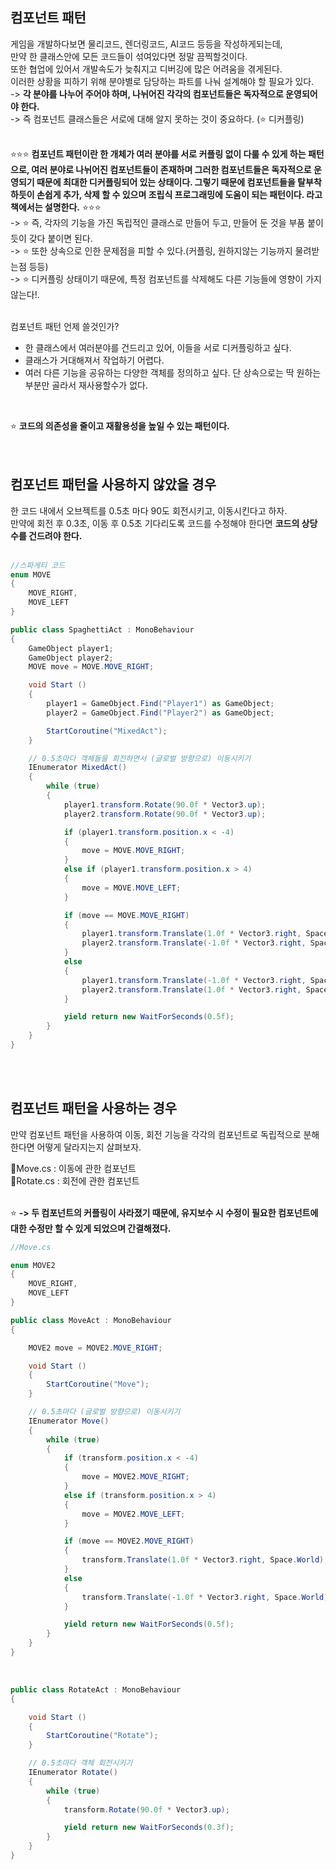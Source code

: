 ## 컴포넌트 패턴
게임을 개발하다보면 물리코드, 렌더링코드, AI코드 등등을 작성하게되는데,<br>
만약 한 클래스안에 모든 코드들이 섞여있다면 정말 끔찍할것이다.<br>
또한 협업에 있어서 개발속도가 늦춰지고 디버깅에 많은 어려움을 겪게된다.<br>
이러한 상황을 피하기 위해 분야별로 담당하는 파트를 나눠 설계해야 할 필요가 있다.<br>
-> **각 분야를 나누어 주어야 하며, 나뉘어진 각각의 컴포넌트들은 독자적으로 운영되어야 한다.**<br>
-> 즉 컴포넌트 클래스들은 서로에 대해 알지 못하는 것이 중요하다. (⭐ 디커플링)<br>
<br>

⭐⭐⭐ **컴포넌트 패턴이란 한 개체가 여러 분야를 서로 커플링 없이 다룰 수 있게 하는 패턴으로, 여러 분야로 나뉘어진 컴포넌트들이 존재하며
그러한 컴포넌트들은 독자적으로 운영되기 때문에 최대한 디커플링되어 있는 상태이다. 그렇기 때문에 컴포넌트들을 탈부착하듯이 손쉽게
추가, 삭제 할 수 있으며 조립식 프로그래밍에 도움이 되는 패턴이다. 라고 책에서는 설명한다.** ⭐⭐⭐<br>
-> ⭐ 즉, 각자의 기능을 가진 독립적인 클래스로 만들어 두고, 만들어 둔 것을 부품 붙이듯이 갖다 붙이면 된다.<br>
-> ⭐ 또한 상속으로 인한 문제점을 피할 수 있다.(커플링, 원하지않는 기능까지 물려받는점 등등)<br>
-> ⭐ 디커플링 상태이기 때문에, 특정 컴포넌트를 삭제해도 다른 기능들에 영향이 가지 않는다!.<br>
<br>

컴포넌트 패턴 언제 쓸것인가?<br>
* 한 클래스에서 여러분야를 건드리고 있어, 이들을 서로 디커플링하고 싶다.<br>
* 클래스가 거대해져서 작업하기 어렵다.<br>
* 여러 다른 기능을 공유하는 다양한 객체를 정의하고 싶다. 단 상속으로는 딱 원하는 부분만 골라서 재사용할수가 없다.<br>
<br>

⭐ **코드의 의존성을 줄이고 재활용성을 높일 수 있는 패턴이다.** <br>
<br>
<br>

## 컴포넌트 패턴을 사용하지 않았을 경우
한 코드 내에서 오브젝트를 0.5초 마다 90도 회전시키고, 이동시킨다고 하자.<br>
만약에 회전 후 0.3초, 이동 후 0.5초 기다리도록 코드를 수정해야 한다면 **코드의 상당수를 건드려야 한다.**<br>
<br>

```c#
//스파게티 코드
enum MOVE
{
    MOVE_RIGHT,
    MOVE_LEFT
}

public class SpaghettiAct : MonoBehaviour 
{
    GameObject player1;
    GameObject player2;
    MOVE move = MOVE.MOVE_RIGHT;

    void Start () 
    {
        player1 = GameObject.Find("Player1") as GameObject;
        player2 = GameObject.Find("Player2") as GameObject;

        StartCoroutine("MixedAct");
    }

    // 0.5초마다 객체들을 회전하면서 (글로벌 방향으로) 이동시키기
    IEnumerator MixedAct()
    {
        while (true)
        {
            player1.transform.Rotate(90.0f * Vector3.up);
            player2.transform.Rotate(90.0f * Vector3.up);

            if (player1.transform.position.x < -4)
            {
                move = MOVE.MOVE_RIGHT;
            }
            else if (player1.transform.position.x > 4)
            {
                move = MOVE.MOVE_LEFT;
            }

            if (move == MOVE.MOVE_RIGHT)
            {
                player1.transform.Translate(1.0f * Vector3.right, Space.World);
                player2.transform.Translate(-1.0f * Vector3.right, Space.World);
            }
            else
            {
                player1.transform.Translate(-1.0f * Vector3.right, Space.World);
                player2.transform.Translate(1.0f * Vector3.right, Space.World);
            }

            yield return new WaitForSeconds(0.5f);
        }
    }
}
```

<br>
<br>

## 컴포넌트 패턴을 사용하는 경우
만약 컴포넌트 패턴을 사용하여 이동, 회전 기능을 각각의 컴포넌트로 독립적으로 분해한다면 어떻게 달라지는지 살펴보자.
<br>

📜Move.cs : 이동에 관한 컴포넌트<br>
📜Rotate.cs : 회전에 관한 컴포넌트<br>
<br>

⭐ **-> 두 컴포넌트의 커플링이 사라졌기 때문에, 유지보수 시 수정이 필요한 컴포넌트에 대한 수정만 할 수 있게 되었으며 간결해졌다.** <br>

```c#
//Move.cs

enum MOVE2
{
    MOVE_RIGHT,
    MOVE_LEFT
}

public class MoveAct : MonoBehaviour 
{

    MOVE2 move = MOVE2.MOVE_RIGHT;

    void Start () 
    {
        StartCoroutine("Move");
    }

    // 0.5초마다 (글로벌 방향으로) 이동시키기
    IEnumerator Move()
    {
        while (true)
        {
            if (transform.position.x < -4)
            {
                move = MOVE2.MOVE_RIGHT;
            }
            else if (transform.position.x > 4)
            {
                move = MOVE2.MOVE_LEFT;
            }

            if (move == MOVE2.MOVE_RIGHT)
            {
                transform.Translate(1.0f * Vector3.right, Space.World);
            }
            else
            {
                transform.Translate(-1.0f * Vector3.right, Space.World);
            }

            yield return new WaitForSeconds(0.5f);
        }
    }
}
```

<br>

```c#
public class RotateAct : MonoBehaviour 
{

    void Start () 
    {
        StartCoroutine("Rotate");
    }

    // 0.5초마다 객체 회전시키기
    IEnumerator Rotate()
    {
        while (true)
        {
            transform.Rotate(90.0f * Vector3.up);

            yield return new WaitForSeconds(0.3f);
        }
    }
}
```

<br>
